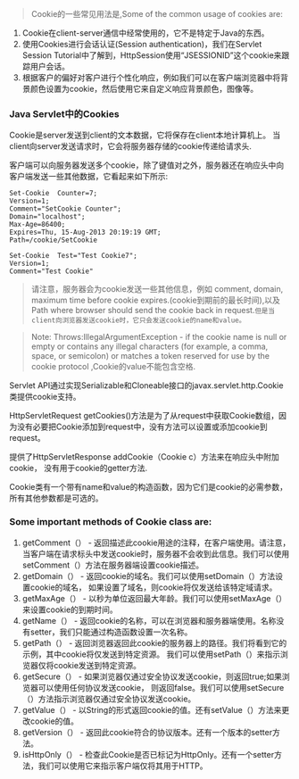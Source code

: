 > Cookie的一些常见用法是,Some of the common usage of cookies are:

1. Cookie在client-server通信中经常使用的，它不是特定于Java的东西。
2. 使用Cookies进行会话认证(Session authentication)，我们在Servlet Session Tutorial中了解到，HttpSession使用“JSESSIONID”这个cookie来跟踪用户会话。
3. 根据客户的偏好对客户进行个性化响应，例如我们可以在客户端浏览器中将背景颜色设置为cookie，然后使用它来自定义响应背景颜色，图像等。

### Java Servlet中的Cookies

Cookie是server发送到client的文本数据，它将保存在client本地计算机上。 当client向server发送请求时，它会将服务器存储的cookie传递给请求头.

客户端可以向服务器发送多个cookie，除了键值对之外，服务器还在响应头中向客户端发送一些其他数据，它看起来如下所示:

```
Set-Cookie	Counter=7;
Version=1;
Comment="SetCookie Counter";
Domain="localhost";
Max-Age=86400;
Expires=Thu, 15-Aug-2013 20:19:19 GMT;
Path=/cookie/SetCookie

Set-Cookie	Test="Test Cookie7";
Version=1;
Comment="Test Cookie"
```

> 请注意，服务器会为cookie发送一些其他信息，例如 comment, domain, maximum time before cookie expires.(cookie到期前的最长时间),以及Path where browser should send the cookie back in request.`但是当client向浏览器发送cookie时，它只会发送cookie的name和value。`

> Note: Throws:IllegalArgumentException - if the cookie name is null or 
empty or contains any illegal characters (for example, a comma, space, 
or semicolon) or matches a token reserved for use by the cookie protocol
,Cookie的value不能包含空格.

Servlet API通过实现Serializable和Cloneable接口的javax.servlet.http.Cookie类提供cookie支持。

HttpServletRequest getCookies()方法是为了从request中获取Cookie数组，因为没有必要把Cookie添加到request中，没有方法可以设置或添加cookie到request。

提供了HttpServletResponse addCookie（Cookie c）方法来在响应头中附加cookie，
没有用于cookie的getter方法.

Cookie类有一个带有name和value的构造函数，因为它们是cookie的必需参数，所有其他参数都是可选的。

### Some important methods of Cookie class are:

1. getComment（） - 返回描述此cookie用途的注释，在客户端使用。请注意，当客户端在请求标头中发送cookie时，服务器不会收到此信息。我们可以使用setComment（）方法在服务器端设置cookie描述。
2. getDomain（） - 返回cookie的域名。我们可以使用setDomain（）方法设置cookie的域名，
如果设置了域名，则cookie将仅发送给该特定域请求。
3. getMaxAge（） - 以秒为单位返回最大年龄。我们可以使用setMaxAge（）来设置cookie的到期时间。
4. getName（） - 返回cookie的名称，可以在浏览器和服务器端使用。名称没有setter，我们只能通过构造函数设置一次名称。
5. getPath（） - 返回浏览器返回此cookie的服务器上的路径。我们将看到它的示例，其中cookie将仅发送到特定资源。
我们可以使用setPath（）来指示浏览器仅将cookie发送到特定资源。
6. getSecure（） - 如果浏览器仅通过安全协议发送cookie，则返回true;如果浏览器可以使用任何协议发送cookie，
则返回false。我们可以使用setSecure（）方法指示浏览器仅通过安全协议发送cookie。
7. getValue（） - 以String的形式返回cookie的值。还有setValue（）方法来更改cookie的值。
8. getVersion（） - 返回此cookie符合的协议版本。还有一个版本的setter方法。
9. isHttpOnly（） - 检查此Cookie是否已标记为HttpOnly。还有一个setter方法，我们可以使用它来指示客户端仅将其用于HTTP。

